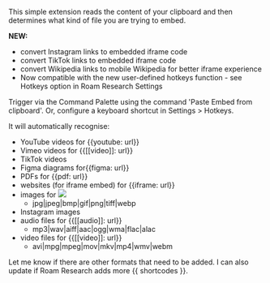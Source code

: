 This simple extension reads the content of your clipboard and then determines what kind of file you are trying to embed.

**NEW:**
- convert Instagram links to embedded iframe code
- convert TikTok links to embedded iframe code
- convert Wikipedia links to mobile Wikipedia for better iframe experience
- Now compatible with the new user-defined hotkeys function - see Hotkeys option in Roam Research Settings

Trigger via the Command Palette using the command 'Paste Embed from clipboard'. Or, configure a keyboard shortcut in Settings > Hotkeys.

It will automatically recognise:

- YouTube videos for {{youtube: url}}
- Vimeo videos for {{[[video]]: url}}
- TikTok videos
- Figma diagrams for{{figma: url}}
- PDFs for {{pdf: url}}
- websites (for iframe embed) for {{iframe: url}}
- images for ![](url)
  - jpg|jpeg|bmp|gif|png|tiff|webp
- Instagram images
- audio files for {{[[audio]]: url}}
  - mp3|wav|aiff|aac|ogg|wma|flac|alac
- video files for {{[[video]]: url}}
  - avi|mpg|mpeg|mov|mkv|mp4|wmv|webm

Let me know if there are other formats that need to be added. I can also update if Roam Research adds more {{ shortcodes }}.